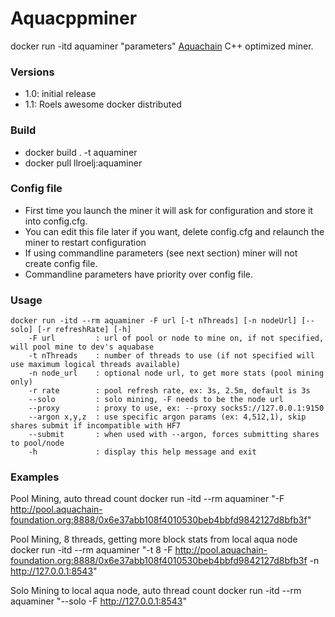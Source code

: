 # Aquacppminer
docker run -itd aquaminer "parameters"
[Aquachain](https://aquachain.github.io/) C++ optimized miner.

### Versions
* 1.0: initial release
* 1.1: Roels awesome docker distributed

### Build
* docker build . -t aquaminer 
* docker pull llroelj:aquaminer

### Config file
* First time you launch the miner it will ask for configuration and store it into config.cfg. 
* You can edit this file later if you want, delete config.cfg and relaunch the miner to restart configuration
* If using commandline parameters (see next section) miner will not create config file.
* Commandline parameters have priority over config file.

### Usage
    docker run -itd --rm aquaminer -F url [-t nThreads] [-n nodeUrl] [--solo] [-r refreshRate] [-h]
        -F url         : url of pool or node to mine on, if not specified, will pool mine to dev's aquabase
        -t nThreads    : number of threads to use (if not specified will use maximum logical threads available)
        -n node_url    : optional node url, to get more stats (pool mining only)
        -r rate        : pool refresh rate, ex: 3s, 2.5m, default is 3s
        --solo         : solo mining, -F needs to be the node url
        --proxy        : proxy to use, ex: --proxy socks5://127.0.0.1:9150
        --argon x,y,z  : use specific argon params (ex: 4,512,1), skip shares submit if incompatible with HF7
        --submit       : when used with --argon, forces submitting shares to pool/node
        -h             : display this help message and exit

### Examples

Pool Mining, auto thread count
    docker run -itd --rm aquaminer "-F http://pool.aquachain-foundation.org:8888/0x6e37abb108f4010530beb4bbfd9842127d8bfb3f"

Pool Mining, 8 threads, getting more block stats from local aqua node
    docker run -itd --rm aquaminer "-t 8 -F http://pool.aquachain-foundation.org:8888/0x6e37abb108f4010530beb4bbfd9842127d8bfb3f -n http://127.0.0.1:8543"

Solo Mining to local aqua node, auto thread count
    docker run -itd --rm aquaminer "--solo -F http://127.0.0.1:8543"
